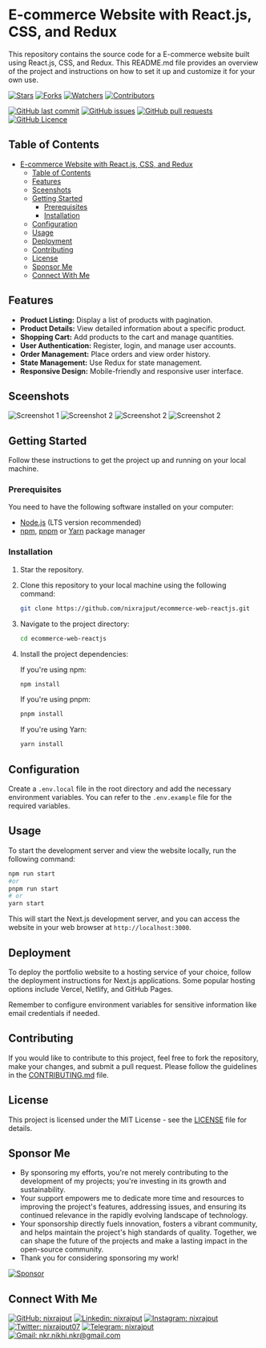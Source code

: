 # E-commerce Website with React.js, CSS, and Redux

This repository contains the source code for a E-commerce website built using React.js, CSS, and Redux. This README.md file provides an overview of the project and instructions on how to set it up and customize it for your own use.

[![Stars](https://img.shields.io/github/stars/nixrajput/ecommerce-web-reactjs?label=Stars&style=flat)][repo]
[![Forks](https://img.shields.io/github/forks/nixrajput/ecommerce-web-reactjs?label=Forks&style=flat)][repo]
[![Watchers](https://img.shields.io/github/watchers/nixrajput/ecommerce-web-reactjs?label=Watchers&style=flat)][repo]
[![Contributors](https://img.shields.io/github/contributors/nixrajput/ecommerce-web-reactjs?label=Contributors&style=flat)][repo]

[![GitHub last commit](https://img.shields.io/github/last-commit/nixrajput/ecommerce-web-reactjs?label=Last+Commit&style=flat)][repo]
[![GitHub issues](https://img.shields.io/github/issues/nixrajput/ecommerce-web-reactjs?label=Issues&style=flat)][issues]
[![GitHub pull requests](https://img.shields.io/github/issues-pr/nixrajput/ecommerce-web-reactjs?label=Pull+Requests&style=flat)][pulls]
[![GitHub Licence](https://img.shields.io/github/license/nixrajput/ecommerce-web-reactjs?label=Licence&style=flat)][license]

## Table of Contents

- [E-commerce Website with React.js, CSS, and Redux](#e-commerce-website-with-reactjs-css-and-redux)
  - [Table of Contents](#table-of-contents)
  - [Features](#features)
  - [Sceenshots](#sceenshots)
  - [Getting Started](#getting-started)
    - [Prerequisites](#prerequisites)
    - [Installation](#installation)
  - [Configuration](#configuration)
  - [Usage](#usage)
  - [Deployment](#deployment)
  - [Contributing](#contributing)
  - [License](#license)
  - [Sponsor Me](#sponsor-me)
  - [Connect With Me](#connect-with-me)

## Features

- **Product Listing:** Display a list of products with pagination.
- **Product Details:** View detailed information about a specific product.
- **Shopping Cart:** Add products to the cart and manage quantities.
- **User Authentication:** Register, login, and manage user accounts.
- **Order Management:** Place orders and view order history.
- **State Management:** Use Redux for state management.
- **Responsive Design:** Mobile-friendly and responsive user interface.

## Sceenshots

![Screenshot 1](/screenshots/ecomm-1.png)
![Screenshot 2](/screenshots/ecomm-4.png)
![Screenshot 2](/screenshots/ecomm-2.png)
![Screenshot 2](/screenshots/ecomm-3.png)

## Getting Started

Follow these instructions to get the project up and running on your local machine.

### Prerequisites

You need to have the following software installed on your computer:

- [Node.js](https://nodejs.org/) (LTS version recommended)
- [npm](https://www.npmjs.com/), [pnpm](https://pnpm.io/) or [Yarn](https://yarnpkg.com/) package manager

### Installation

1. Star the repository.

2. Clone this repository to your local machine using the following command:

   ```bash
   git clone https://github.com/nixrajput/ecommerce-web-reactjs.git
   ```

3. Navigate to the project directory:

   ```bash
   cd ecommerce-web-reactjs
   ```

4. Install the project dependencies:

   If you're using npm:

   ```bash
   npm install
   ```

   If you're using pnpm:

   ```bash
   pnpm install
   ```

   If you're using Yarn:

   ```bash
   yarn install
   ```

## Configuration

Create a `.env.local` file in the root directory and add the necessary environment variables. You can refer to the `.env.example` file for the required variables.

## Usage

To start the development server and view the website locally, run the following command:

```bash
npm run start
#or
pnpm run start
# or
yarn start
```

This will start the Next.js development server, and you can access the website in your web browser at `http://localhost:3000`.

## Deployment

To deploy the portfolio website to a hosting service of your choice, follow the deployment instructions for Next.js applications. Some popular hosting options include Vercel, Netlify, and GitHub Pages.

Remember to configure environment variables for sensitive information like email credentials if needed.

## Contributing

If you would like to contribute to this project, feel free to fork the repository, make your changes, and submit a pull request. Please follow the guidelines in the [CONTRIBUTING.md](CONTRIBUTING.md) file.

## License

This project is licensed under the MIT License - see the [LICENSE](LICENSE) file for details.

## Sponsor Me

- By sponsoring my efforts, you're not merely contributing to the development of my projects; you're investing in its growth and sustainability.
- Your support empowers me to dedicate more time and resources to improving the project's features, addressing issues, and ensuring its continued relevance in the rapidly evolving landscape of technology.
- Your sponsorship directly fuels innovation, fosters a vibrant community, and helps maintain the project's high standards of quality. Together, we can shape the future of the projects and make a lasting impact in the open-source community.
- Thank you for considering sponsoring my work!

[![Sponsor](https://img.shields.io/static/v1?label=Sponsor&message=%E2%9D%A4&logo=GitHub&color=%23fe8e86)](https://github.com/sponsors/nixrajput)

## Connect With Me

[![GitHub: nixrajput](https://img.shields.io/badge/nixrajput-EFF7F6?logo=GitHub&logoColor=333&link=https://www.github.com/nixrajput)][github]
[![Linkedin: nixrajput](https://img.shields.io/badge/nixrajput-EFF7F6?logo=LinkedIn&logoColor=blue&link=https://www.linkedin.com/in/nixrajput)][linkedin]
[![Instagram: nixrajput](https://img.shields.io/badge/nixrajput-EFF7F6?logo=Instagram&link=https://www.instagram.com/nixrajput)][instagram]
[![Twitter: nixrajput07](https://img.shields.io/badge/nixrajput-EFF7F6?logo=X&logoColor=333&link=https://x.com/nixrajput)][twitter]
[![Telegram: nixrajput](https://img.shields.io/badge/nixrajput-EFF7F6?logo=Telegram&link=https://telegram.me/nixrajput)][telegram]
[![Gmail: nkr.nikhi.nkr@gmail.com](https://img.shields.io/badge/nkr.nikhil.nkr@gmail.com-EFF7F6?logo=Gmail&link=mailto:nkr.nikhil.nkr@gmail.com)][gmail]

[github]: https://github.com/nixrajput
[twitter]: https://twitter.com/nixrajput07
[instagram]: https://instagram.com/nixrajput
[linkedin]: https://linkedin.com/in/nixrajput
[telegram]: https://telegram.me/nixrajput
[gmail]: mailto:nkr.nikhil.nkr@gmail.com

[repo]: https://github.com/nixrajput/ecommerce-web-reactjs
[issues]: https://github.com/nixrajput/ecommerce-web-reactjs/issues
[pulls]: https://github.com/nixrajput/ecommerce-web-reactjs/pulls
[license]: https://github.com/nixrajput/ecommerce-web-reactjs/blob/master/LICENSE.md

